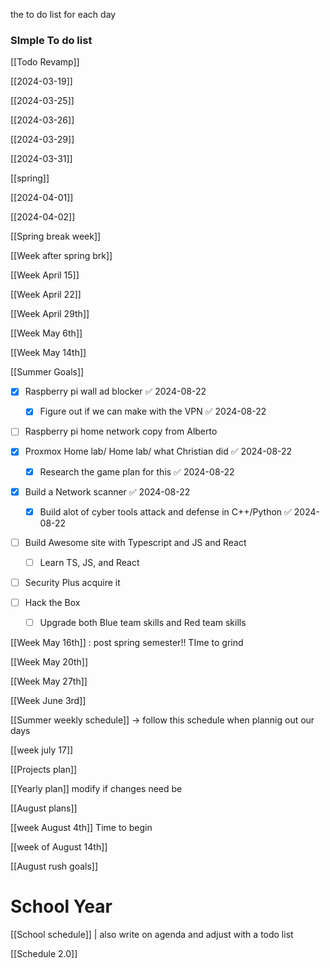 the to do list for each day 



### SImple To do list

[[Todo Revamp]]

[[2024-03-19]]

[[2024-03-25]]

[[2024-03-26]]

[[2024-03-29]]

[[2024-03-31]]

[[spring]]

[[2024-04-01]]


[[2024-04-02]]

[[Spring break week]]



[[Week after spring brk]]



[[Week April 15]] 


[[Week April 22]]

[[Week April 29th]]


[[Week May 6th]]


[[Week May 14th]]



 [[Summer Goals]] 

- [x] Raspberry pi wall ad blocker ✅ 2024-08-22
	- [x] Figure out if we can make with the VPN ✅ 2024-08-22

- [ ] Raspberry pi home network copy from Alberto 

- [x] Proxmox Home lab/ Home lab/ what Christian did ✅ 2024-08-22
	- [x] Research the game plan for this ✅ 2024-08-22

- [x] Build a Network scanner ✅ 2024-08-22
	- [x] Build alot of cyber tools attack and defense in C++/Python ✅ 2024-08-22

- [ ] Build Awesome site with  Typescript and JS and React 
	- [ ] Learn TS, JS,  and React 

- [ ] Security Plus acquire it 

- [ ] Hack the Box 
	- [ ] Upgrade both Blue team skills and Red team skills 

[[Week May 16th]] : post spring semester!! TIme to grind 


[[Week May 20th]]


[[Week May 27th]]


[[Week June 3rd]]

[[Summer weekly schedule]] -> follow this schedule when plannig out our days 


[[week july 17]]

[[Projects plan]]

[[Yearly plan]] modify if changes need be 


[[August plans]]

[[week August 4th]] Time to begin


[[week of August 14th]]

[[August rush goals]]


# School Year 

[[School schedule]] |  also write on agenda and adjust with a todo list  

[[Schedule 2.0]]


